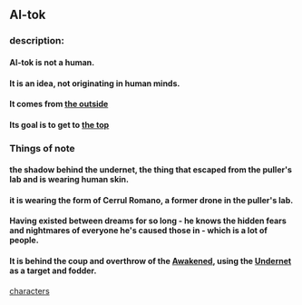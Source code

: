 ## Al-tok

### description:
#### Al-tok is not a human.
#### It is an idea, not originating in human minds.
#### It comes from  [the outside](/namshubettulpa/world/the-outside.md)
#### Its goal is to get to  [the top](/namshubettulpa/world/the-top.md)


### Things of note
#### the shadow behind the undernet, the thing that escaped from the puller's lab and is wearing human skin.
#### it is wearing the form of Cerrul Romano, a former drone in the puller's lab.
#### Having existed between dreams for so long - he knows the hidden fears and nightmares of everyone he's caused those in - which is a lot of people.
#### It is behind the coup and overthrow of the  [Awakened](/namshubettulpa/world/the-awakened.md), using the [Undernet](/namshubettulpa/world/undernet.md) as a target and fodder.

[characters](../index.md)